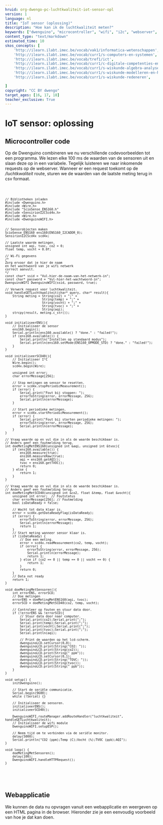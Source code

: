 ```yaml
---
hruid: org-dwengo-pc-luchtkwaliteit-iot-sensor-opl
version: 1
language: nl
title: "IoT sensor (oplossing)"
description: "Hoe kan ik de luchtkwaliteit meten?"
keywords: ["dwenguino", "microcontroller", "wifi", "i2c", "webserver", "internet", "co2", "luchtkwaliteit"]
content_type: "text/markdown"
estimated_time: 10
skos_concepts: [
    'http://ilearn.ilabt.imec.be/vocab/vak1/informatica-wetenschappen', 
    'http://ilearn.ilabt.imec.be/vocab/curr1/s-computers-en-systemen',
    'http://ilearn.ilabt.imec.be/vocab/tref1/ict',
    'http://ilearn.ilabt.imec.be/vocab/curr1/c-digitale-competenties-en-mediawijsheid',
    'http://ilearn.ilabt.imec.be/vocab/curr1/s-wiskunde-algebra-analyse',
    'http://ilearn.ilabt.imec.be/vocab/curr1/s-wiskunde-modelleren-en-heuristiek',
    'http://ilearn.ilabt.imec.be/vocab/curr1/s-wiskunde-redeneren',

]
copyright: "CC BY dwengo"
target_ages: [16, 17, 18]
teacher_exclusive: True
---
```


# IoT sensor: oplossing

## Microcontroller code

Op de Dwenguino combineren we nu verschillende codevoorbeelden tot een programma. We lezen elke 100 ms de waarden van de sensoren uit en slaan deze op in een variabele. Tegelijk luisteren we naar inkomende requests op de webserver. Wanneer er een request toekomt op de */luchtkwaliteit* route, sturen we de waarden van de laatste meting terug in csv formaat.

<div class="dwengo-content dwengo-code-simulator">
    <pre>
<code class="language-cpp" data-filename="iot_luchtkwaliteit_meter.cpp">

    // Bibliotheken inladen
    #include <Dwenguino.h>
    #include <Wire.h>
    #include "ScioSense_ENS160.h"
    #include <SensirionI2CScd4x.h>
    #include <Wire.h>
    #include <DwenguinoWIFI.h>


    // Sensorobjecten maken
    ScioSense_ENS160 ens160(ENS160_I2CADDR_0);
    SensirionI2CScd4x scd4x;

    // Laatste waarde metingen.
    unsigned int aqi, tvoc, co2 = 0;
    float temp, vocht = 0.0f;

    // Wi-Fi gegevens
    /*
    Zorg ervoor dat je hier de naam
    en het wachtwoord van je wifi netwerk
    correct aanvult.
    */
    const char* ssid = "Vul-hier-de-naam-van-het-netwerk-in";
    const char* password = "Vul-hier-het-wachtwoord-in";
    DwenguinoWIFI DwenguinoWIFI(ssid, password, true);

    // Verwerk request voor luchtkwaliteit.
    void handleGETLuchtkwaliteit(char* query, char* result){
        String meting = String(co2) + ";" + 
                        String(temp) + ";" + 
                        String(vocht) + ";" +
                        String(tvoc) + ";" +
                        String(aqi);
        strcpy(result, meting.c_str());
    }

    void initialiseerENS(){
        // Initialiseer de sensor
        ens160.begin();
        Serial.println(ens160.available() ? "done." : "failed!");
        if (ens160.available()) {
            Serial.println("Instellen op standaard modus");
            Serial.println(ens160.setMode(ENS160_OPMODE_STD) ? "done." : "failed!");
        }
    }

    void initialiseerSCD40(){
        // Initialiseer I²C
        Wire.begin();
        scd4x.begin(Wire);

        unsigned int error;
        char errorMessage[256];

        // Stop metingen om sensor te resetten.
        error = scd4x.stopPeriodicMeasurement();
        if (error) {
            Serial.print("Fout bij stoppen: ");
            errorToString(error, errorMessage, 256);
            Serial.println(errorMessage);
        }

        // Start periodieke metingen.
        error = scd4x.startPeriodicMeasurement();
        if (error) {
            Serial.print("Fout bij starten periodieke metingen: ");
            errorToString(error, errorMessage, 256);
            Serial.println(errorMessage);
        }
    }

    // Vraag waarde op en vul die in als de waarde beschikbaar is.
    // Anders geef een foutmelding terug.
    int doeMetingMetENS160(unsigned int &aqi, unsigned int &tvoc){
        if (ens160.available()) {
            ens160.measure(true);
            ens160.measureRaw(true);
            aqi = ens160.getAQI();
            tvoc = ens160.getTVOC();
            return 0;
        } else {
            return 1;
        }
    }

    // Vraag waarde op en vul die in als de waarde beschikbaar is.
    // Anders geef een foutmelding terug.
    int doeMetingMetSCD40(unsigned int &co2, float &temp, float &vocht){
        unsigned int error;  // Foutstatus
        char errorMessage[256]; // Foutmelding
        bool isDataReady = false;

        // Wacht tot data klaar is.
        error = scd4x.getDataReadyFlag(isDataReady);
        if (error) {
            errorToString(error, errorMessage, 256);
            Serial.println(errorMessage);
            return 1;
        }
        // Start meting wanneer sensor klaar is.
        if (isDataReady) {
            // Doe een meting.
            error = scd4x.readMeasurement(co2, temp, vocht);
            if (error) {
                errorToString(error, errorMessage, 256);
                Serial.println(errorMessage);
                return 1;
            } else if (co2 == 0 || temp == 0 || vocht == 0) {
                return 1;
            } 
            return 0;
        }
        // Data not ready
        return 1;
    }

    void doeMetingMetSensoren(){
        int errorENS, errorSCD;
        // Doe metingen
        errorENS = doeMetingMetENS160(aqi, tvoc);
        errorSCD = doeMetingMetSCD40(co2, temp, vocht);

        // Controleer op fouten en stuur data door.
        if (!errorENS && !errorSCD){
            // Stuur data door naar computer.
            Serial.print(co2);Serial.print(";");
            Serial.print(temp);Serial.print(";");
            Serial.print(vocht);Serial.print(";");
            Serial.print(tvoc);Serial.print(";");
            Serial.println(aqi);

            // Print de waarden op het lcd-scherm.
            dwenguinoLCD.setCursor(0,0);
            dwenguinoLCD.print(String("CO2: "));
            dwenguinoLCD.print(String(co2));
            dwenguinoLCD.print(String(" ppm"));
            dwenguinoLCD.setCursor(0,1);
            dwenguinoLCD.print(String("TOVC: "));
            dwenguinoLCD.print(String(tvoc));
            dwenguinoLCD.print(String(" ppb"));
        }  
    }

    void setup() {
        initDwenguino();

        // Start de seriële communicatie.
        Serial.begin(9600);
        while (!Serial) {}

        // Initialiseer de sensoren.
        initialiseerENS();
        initialiseerSCD40();   

        DwenguinoWIFI.routeManager.addRouteHandler("luchtkwaliteit", handleGETLuchtkwaliteit);
        // Initialiseer de wifi module
        DwenguinoWIFI.setupESP(); 

        // Neem tijd om te verbinden via de seriële monitor.
        delay(5000);
        Serial.println("CO2 (ppm);Temp (C);Vocht (%);TVOC (ppb);AQI");
    }

    void loop() {
        doeMetingMetSensoren();
        delay(100);
        DwenguinoWIFI.handleHTTPRequest();
    }

</code>
    </pre>
</div>

## Webapplicatie

We kunnen de data nu opvragen vanuit een webapplicatie en weergeven op een HTML pagina in de browser. Hieronder zie je een eenvoudig voorbeeld van hoe je dat kan doen. 